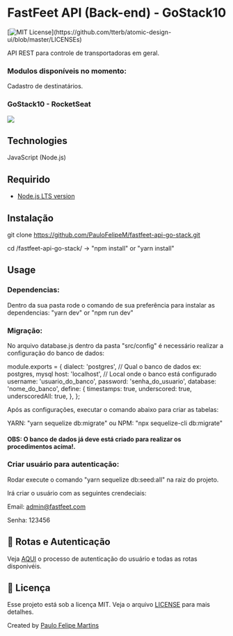 # FastFeet API (Back-end) - GoStack10

[![MIT License](https://img.shields.io/apm/l/atomic-design-ui.svg?)](https://github.com/tterb/atomic-design-ui/blob/master/LICENSEs)

API REST para controle de transportadoras em geral.

### Modulos disponíveis no momento:

Cadastro de destinatários.

### GoStack10 - RocketSeat

![](header.png)

## Technologies
JavaScript (Node.js)

## Requirido
- [Node.js LTS version](https://nodejs.org/en/)

## Instalação

git clone https://github.com/PauloFelipeM/fastfeet-api-go-stack.git

cd /fastfeet-api-go-stack/ -> "npm install" or "yarn install"

## Usage

### Dependencias:

Dentro da sua pasta rode o comando de sua preferência para instalar as dependencias: "yarn dev" or "npm run dev"

### Migração:

No arquivo database.js dentro da pasta "src/config" é necessário realizar a configuração do banco de dados:

module.exports = {
  dialect: 'postgres', // Qual o banco de dados ex: postgres, mysql
  host: 'localhost', // Local onde o banco está configurado
  username: 'usuario_do_banco',
  password: 'senha_do_usuario',
  database: 'nome_do_banco',
  define: {
    timestamps: true,
    underscored: true,
    underscoredAll: true,
  },
};

Após as configurações, executar o comando abaixo para criar as tabelas:

YARN: "yarn sequelize db:migrate" ou NPM: "npx sequelize-cli db:migrate"

#### OBS: O banco de dados já deve está criado para realizar os procedimentos acima!.


### Criar usuário para autenticação:

Rodar execute o comando "yarn sequelize db:seed:all" na raiz do projeto.

Irá criar o usuário com as seguintes crendeciais:

Email: admin@fastfeet.com

Senha: 123456


## 🚩 Rotas e Autenticação

Veja [AQUI](ROUTES.md) o processo de autenticação do usuário e todas as rotas disponivéis.

## :memo: Licença

Esse projeto está sob a licença MIT. Veja o arquivo [LICENSE](LICENSE) para mais detalhes.

Created by [Paulo Felipe Martins](https://www.linkedin.com/in/paulo-felipe-martins-3940b011a/)
